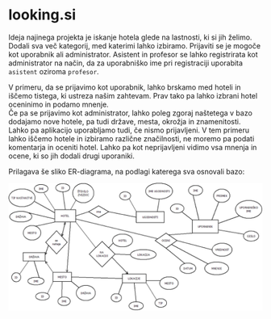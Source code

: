 # looking.si

Ideja najinega projekta je iskanje hotela glede na lastnosti, ki si jih želimo. Dodali sva več kategorij, med katerimi lahko izbiramo. Prijaviti se je mogoče kot uporabnik ali administrator. Asistent in profesor se lahko registrirata kot administrator na način, da za uporabniško ime pri registraciji uporabita `asistent` oziroma `profesor`.

V primeru, da se prijavimo kot uporabnik, lahko brskamo med hoteli in iščemo tistega, ki ustreza našim zahtevam. Prav tako pa lahko izbrani hotel oceninimo in podamo mnenje. <br/>
Če pa se prijavimo kot administrator, lahko poleg zgoraj naštetega v bazo dodajamo nove hotele, pa tudi države, mesta, okrožja in znamenitosti. <br/>
Lahko pa aplikacijo uporabljamo tudi, če nismo prijavljeni. V tem primeru lahko iščemo hotele in izbiramo različne značilnosti, ne moremo pa podati komentarja in oceniti hotel. Lahko pa kot neprijavljeni vidimo vsa mnenja in ocene, ki so jih dodali drugi uporaniki.

Prilagava še sliko ER-diagrama, na podlagi katerega sva osnovali bazo:

![diagram](./diagram/Looking.png)
